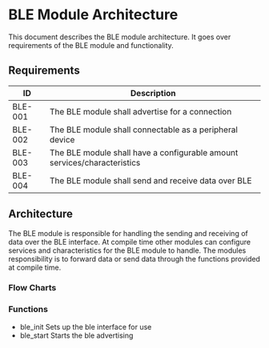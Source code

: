 # BLE Module Architecture
This document describes the BLE module architecture. It goes over requirements of the BLE module and functionality.
## Requirements
| ID     | Description                                                    |
| ------ | ---------------------------------------------------------------|
| BLE-001| The BLE module shall advertise for a connection                |
| BLE-002| The BLE module shall connectable as a peripheral device        |
| BLE-003| The BLE module shall have a configurable amount services/characteristics|
| BLE-004| The BLE module shall send and receive data over BLE            |

## Architecture
The BLE module is responsible for handling the sending and receiving of data over the BLE interface. At compile time other modules can configure services and characteristics for the BLE module to handle. The modules responsibility is to forward data or send data through the functions provided at compile time.
### Flow Charts

### Functions
- ble_init
Sets up the ble interface for use
- ble_start
Starts the ble advertising 